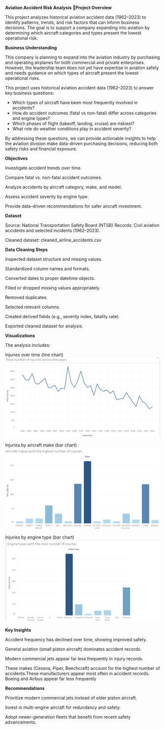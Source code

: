 **Aviation Accident Risk Analysis**
📌**Project Overview**

This project analyzes historical aviation accident data (1962–2023) to identify patterns, trends, and risk factors that can inform business decisions. The goal is to support a company expanding into aviation by determining which aircraft categories and types present the lowest operational risk.

**Business Understanding**

This company is planning to expand into the aviation industry by purchasing and operating airplanes for both commercial and private enterprises.  
However, the leadership team does not yet have expertise in aviation safety and needs guidance on which types of aircraft present the lowest operational risks.  

This project uses historical aviation accident data (1962–2023) to answer key business questions:
- Which types of aircraft have been most frequently involved in accidents?  
- How do accident outcomes (fatal vs non-fatal) differ across categories and engine types?  
- Which phases of flight (takeoff, landing, cruise) are riskiest?  
- What role do weather conditions play in accident severity?  

By addressing these questions, we can provide actionable insights to help the aviation division make data-driven purchasing decisions, reducing both safety risks and financial exposure.

**Objectives**

Investigate accident trends over time.

Compare fatal vs. non-fatal accident outcomes.

Analyze accidents by aircraft category, make, and model.

Assess accident severity by engine type.


Provide data-driven recommendations for safer aircraft investment.

 **Dataset**

Source: National Transportation Safety Board (NTSB)
Records: Civil aviation accidents and selected incidents (1962–2023).

Cleaned dataset: cleaned_airline_accidents.csv

**Data Cleaning Steps**

Inspected dataset structure and missing values.

Standardized column names and formats.

Converted dates to proper datetime objects.

Filled or dropped missing values appropriately.

Removed duplicates.

Selected relevant columns.

Created derived fields (e.g., severity index, fatality rate).

Exported cleaned dataset for analysis.

**Visualizations**

The analysis includes:

Injuries over time (line chart)
![Injuries Over Time](Injuries_over_the_years.png)

Injuries by aircraft make (bar chart)
![Aircraft Make](Injuries_by_make.png)

Injuries by engine type (bar chart)
![Engine Type](Injuries_by_engine_type.png)



**Key Insights**

Accident frequency has declined over time, showing improved safety.

General aviation (small piston aircraft) dominates accident records.

Modern commercial jets appear far less frequently in injury records.

These makes (Cessna, Piper, Beechcraft) account for the highest number of accidents.These manufacturers appear most often in accident records. Boeing and Airbus appear far less frequently



 **Recommendations**

Prioritize modern commercial jets instead of older piston aircraft.

Invest in multi-engine aircraft for redundancy and safety.

Adopt newer-generation fleets that benefit from recent safety advancements.